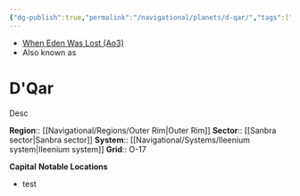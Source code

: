```yaml
---
{"dg-publish":true,"permalink":"/navigational/planets/d-qar/","tags":["map","outerrim","ileenium","planet","unfinished"],"noteIcon":"saber1"}
---
```


- [When Eden Was Lost (Ao3)](https://archiveofourown.org/works/19334440)
- Also known as 
# D'Qar
Desc

**Region**::  [[Navigational/Regions/Outer Rim\|Outer Rim]]
**Sector**::  [[Sanbra sector\|Sanbra sector]]
**System**::  [[Navigational/Systems/Ileenium system\|Ileenium system]]
**Grid**::  O-17

**Capital**
**Notable Locations**
- test